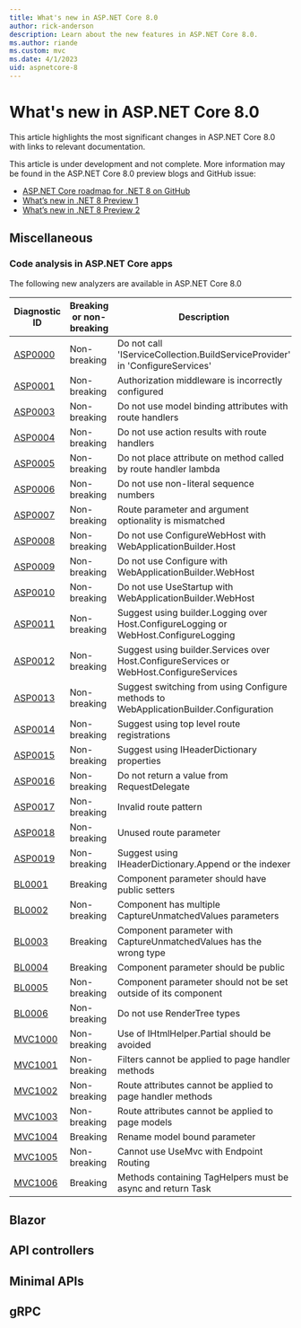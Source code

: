 ```yaml
---
title: What's new in ASP.NET Core 8.0
author: rick-anderson
description: Learn about the new features in ASP.NET Core 8.0.
ms.author: riande
ms.custom: mvc
ms.date: 4/1/2023
uid: aspnetcore-8
---
```

# What's new in ASP.NET Core 8.0

This article highlights the most significant changes in ASP.NET Core 8.0 with links to relevant documentation.

This article is under development and not complete. More information may be found in the ASP.NET Core 8.0 preview blogs and GitHub issue:

* [ASP.NET Core roadmap for .NET 8 on GitHub](https://github.com/dotnet/aspnetcore/issues/44984) 
* [What’s new in .NET 8 Preview 1](https://devblogs.microsoft.com/dotnet/asp-net-core-updates-in-dotnet-8-preview-1/)
* [What’s new in .NET 8 Preview 2](https://devblogs.microsoft.com/dotnet/asp-net-core-updates-in-dotnet-8-preview-2/)

## Miscellaneous

### Code analysis in ASP.NET Core apps

The following new analyzers are available in ASP.NET Core 8.0

| Diagnostic ID                       | Breaking or non-breaking | Description                                                                  |
|-------------------------------------|--------------------------|------------------------------------------------------------------------------|
| [ASP0000](xref:diagnostics/asp0000) | Non-breaking             | Do not call 'IServiceCollection.BuildServiceProvider' in 'ConfigureServices' |
| [ASP0001](xref:diagnostics/asp0001) | Non-breaking             | Authorization middleware is incorrectly configured                           |
| [ASP0003](xref:diagnostics/asp0003) | Non-breaking             | Do not use model binding attributes with route handlers                      |
| [ASP0004](xref:diagnostics/asp0004) | Non-breaking             | Do not use action results with route handlers                                |
| [ASP0005](xref:diagnostics/asp0005) | Non-breaking             | Do not place attribute on method called by route handler lambda              |
| [ASP0006](xref:diagnostics/asp0006) | Non-breaking             | Do not use non-literal sequence numbers                                      |
| [ASP0007](xref:diagnostics/asp0007) | Non-breaking             | Route parameter and argument optionality is mismatched                       |
| [ASP0008](xref:diagnostics/asp0008) | Non-breaking             | Do not use ConfigureWebHost with WebApplicationBuilder.Host                  |
| [ASP0009](xref:diagnostics/asp0009) | Non-breaking             | Do not use Configure with WebApplicationBuilder.WebHost                      |
| [ASP0010](xref:diagnostics/asp0010) | Non-breaking             | Do not use UseStartup with WebApplicationBuilder.WebHost                     |
| [ASP0011](xref:diagnostics/asp0011) | Non-breaking             | Suggest using builder.Logging over Host.ConfigureLogging or WebHost.ConfigureLogging                     |
| [ASP0012](xref:diagnostics/asp0012) | Non-breaking             | Suggest using builder.Services over Host.ConfigureServices or WebHost.ConfigureServices                    |
| [ASP0013](xref:diagnostics/asp0013) | Non-breaking             | Suggest switching from using Configure methods to WebApplicationBuilder.Configuration                     |
| [ASP0014](xref:diagnostics/asp0014) | Non-breaking             | Suggest using top level route registrations                                  |
| [ASP0015](xref:diagnostics/asp0015) | Non-breaking             | Suggest using IHeaderDictionary properties |
| [ASP0016](xref:diagnostics/asp0016) | Non-breaking             | Do not return a value from RequestDelegate |
| [ASP0017](xref:diagnostics/asp0017) | Non-breaking             | Invalid route pattern |
| [ASP0018](xref:diagnostics/asp0018) | Non-breaking             | Unused route parameter |
| [ASP0019](xref:diagnostics/asp0019) | Non-breaking             | Suggest using IHeaderDictionary.Append or the indexer |
| [BL0001](xref:diagnostics/bl0001)   | Breaking                 | Component parameter should have public setters                               |
| [BL0002](xref:diagnostics/bl0002)   | Non-breaking             | Component has multiple CaptureUnmatchedValues parameters                     |
| [BL0003](xref:diagnostics/bl0003)   | Breaking                 | Component parameter with CaptureUnmatchedValues has the wrong type           |
| [BL0004](xref:diagnostics/bl0004)   | Breaking                 | Component parameter should be public                                         |
| [BL0005](xref:diagnostics/bl0005)   | Non-breaking             | Component parameter should not be set outside of its component               |
| [BL0006](xref:diagnostics/bl0006)   | Non-breaking             | Do not use RenderTree types                                                  |
| [MVC1000](xref:diagnostics/mvc1000) | Non-breaking             | Use of IHtmlHelper.Partial should be avoided                                 |
| [MVC1001](xref:diagnostics/mvc1001) | Non-breaking             | Filters cannot be applied to page handler methods                            |
| [MVC1002](xref:diagnostics/mvc1002) | Non-breaking             | Route attributes cannot be applied to page handler methods                   |
| [MVC1003](xref:diagnostics/mvc1003) | Non-breaking             | Route attributes cannot be applied to page models                            |
| [MVC1004](xref:diagnostics/mvc1004) | Breaking                 | Rename model bound parameter                                                 |
| [MVC1005](xref:diagnostics/mvc1005) | Non-breaking             | Cannot use UseMvc with Endpoint Routing                                      |
| [MVC1006](xref:diagnostics/mvc1006) | Breaking                 | Methods containing TagHelpers must be async and return Task                  |

## Blazor

## API controllers

## Minimal APIs

## gRPC


